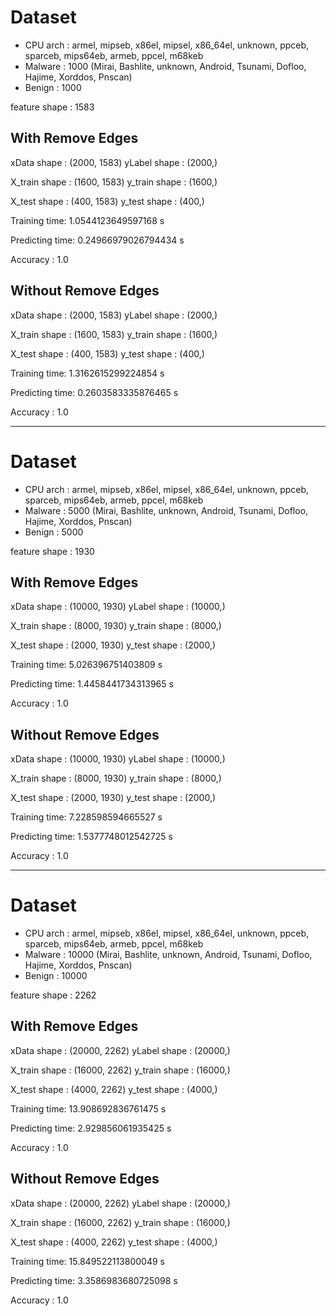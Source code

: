 # Dataset

- CPU arch : armel, mipseb, x86el, mipsel, x86_64el, unknown, ppceb, sparceb, mips64eb, armeb, ppcel, m68keb
- Malware : 1000 (Mirai, Bashlite, unknown, Android, Tsunami, Dofloo, Hajime, Xorddos, Pnscan)
- Benign : 1000

feature shape : 1583

## With Remove Edges

xData shape : (2000, 1583)
yLabel shape : (2000,)

X_train shape : (1600, 1583)
y_train shape : (1600,)

X_test shape : (400, 1583)
y_test shape : (400,)

Training time: 1.0544123649597168 s

Predicting time: 0.24966979026794434 s

Accuracy : 1.0

## Without Remove Edges

xData shape : (2000, 1583)
yLabel shape : (2000,)

X_train shape : (1600, 1583)
y_train shape : (1600,)

X_test shape : (400, 1583)
y_test shape : (400,)

Training time: 1.3162615299224854 s

Predicting time: 0.2603583335876465 s

Accuracy : 1.0

---

# Dataset

- CPU arch : armel, mipseb, x86el, mipsel, x86_64el, unknown, ppceb, sparceb, mips64eb, armeb, ppcel, m68keb
- Malware : 5000 (Mirai, Bashlite, unknown, Android, Tsunami, Dofloo, Hajime, Xorddos, Pnscan)
- Benign : 5000

feature shape : 1930

## With Remove Edges

xData shape : (10000, 1930)
yLabel shape : (10000,)

X_train shape : (8000, 1930)
y_train shape : (8000,)

X_test shape : (2000, 1930)
y_test shape : (2000,)

Training time: 5.026396751403809 s

Predicting time: 1.4458441734313965 s

Accuracy : 1.0

## Without Remove Edges

xData shape : (10000, 1930)
yLabel shape : (10000,)

X_train shape : (8000, 1930)
y_train shape : (8000,)

X_test shape : (2000, 1930)
y_test shape : (2000,)

Training time: 7.228598594665527 s

Predicting time: 1.5377748012542725 s

Accuracy : 1.0

---

# Dataset

- CPU arch : armel, mipseb, x86el, mipsel, x86_64el, unknown, ppceb, sparceb, mips64eb, armeb, ppcel, m68keb
- Malware : 10000 (Mirai, Bashlite, unknown, Android, Tsunami, Dofloo, Hajime, Xorddos, Pnscan)
- Benign : 10000

feature shape : 2262

## With Remove Edges

xData shape : (20000, 2262)
yLabel shape : (20000,)

X_train shape : (16000, 2262)
y_train shape : (16000,)

X_test shape : (4000, 2262)
y_test shape : (4000,)

Training time: 13.908692836761475 s

Predicting time: 2.929856061935425 s

Accuracy : 1.0

## Without Remove Edges

xData shape : (20000, 2262)
yLabel shape : (20000,)

X_train shape : (16000, 2262)
y_train shape : (16000,)

X_test shape : (4000, 2262)
y_test shape : (4000,)

Training time: 15.849522113800049 s

Predicting time: 3.3586983680725098 s

Accuracy : 1.0
